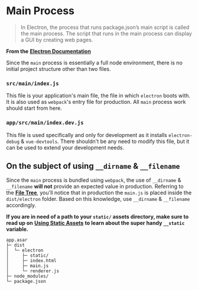 # Main Process

> In Electron, the process that runs package.json’s main script is called the main process. The script that runs in the main process can display a GUI by creating web pages.

**From the** [**Electron Documentation**](http://electron.atom.io/docs/tutorial/quick-start/#main-process)

Since the `main` process is essentially a full node environment, there is no initial project structure other than two files.

### `src/main/index.js`

This file is your application's main file, the file in which `electron` boots with. It is also used as `webpack`'s entry file for production. All `main` process work should start from here.

### `app/src/main/index.dev.js`

This file is used specifically and only for development as it installs `electron-debug` & `vue-devtools`. There shouldn't be any need to modify this file, but it can be used to extend your development needs.

## On the subject of using `__dirname` & `__filename`

Since the `main` process is bundled using `webpack`, the use of `__dirname` & `__filename` **will not** provide an expected value in production. Referring to the [**File Tree**](https://github.com/SpeakInCode/electron-vue/tree/45a3e224e7bb8fc71909021ccfdcfec0f461f634/file-tree.md), you'll notice that in production the `main.js` is placed inside the `dist/electron` folder. Based on this knowledge, use `__dirname` & `__filename` accordingly.

**If you are in need of a path to your `static/` assets directory, make sure to read up on** [**Using Static Assets**](https://github.com/SpeakInCode/electron-vue/tree/45a3e224e7bb8fc71909021ccfdcfec0f461f634/using-static-assets.md) **to learn about the super handy `__static` variable.**

```text
app.asar
├─ dist
│  └─ electron
│     ├─ static/
│     ├─ index.html
│     ├─ main.js
│     └─ renderer.js
├─ node_modules/
└─ package.json
```


